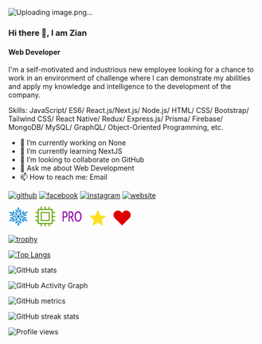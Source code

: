 ![Uploading image.png…]()


### Hi there 👋, I am Zian
#### Web Developer

I'm a self-motivated and industrious new employee looking for a chance to work in an environment of challenge where I can demonstrate my abilities and apply my knowledge and intelligence to the development of the company.

Skills: JavaScript/ ES6/ React.js/Next.js/ Node.js/ HTML/ CSS/ Bootstrap/ Tailwind CSS/ React Native/ Redux/ Express.js/ Prisma/ Firebase/ MongoDB/ MySQL/ GraphQL/ Object-Oriented Programming, etc.

- 🔭 I’m currently working on None 
- 🌱 I’m currently learning NextJS 
- 👯 I’m looking to collaborate on GitHub 
- 💬 Ask me about Web Development 
- 📫 How to reach me: Email 


[<img src='https://cdn.jsdelivr.net/npm/simple-icons@3.0.1/icons/github.svg' alt='github' height='40'>](https://github.com/ZIAN786)  [<img src='https://cdn.jsdelivr.net/npm/simple-icons@3.0.1/icons/facebook.svg' alt='facebook' height='40'>](https://www.facebook.com/Zakir)  [<img src='https://cdn.jsdelivr.net/npm/simple-icons@3.0.1/icons/instagram.svg' alt='instagram' height='40'>](https://www.instagram.com/ZIAN_27/)  [<img src='https://cdn.jsdelivr.net/npm/simple-icons@3.0.1/icons/icloud.svg' alt='website' height='40'>](https://zakir-zian-portfolio.netlify.app/)  

<a href='https://archiveprogram.github.com/'><img src='https://raw.githubusercontent.com/acervenky/animated-github-badges/master/assets/acbadge.gif' width='40' height='40'></a> <a href='https://docs.github.com/en/developers'><img src='https://raw.githubusercontent.com/acervenky/animated-github-badges/master/assets/devbadge.gif' width='40' height='40'></a> <a href='https://github.com/pricing'><img src='https://raw.githubusercontent.com/acervenky/animated-github-badges/master/assets/pro.gif' width='40' height='40'></a> <a href='https://stars.github.com/'><img src='https://raw.githubusercontent.com/acervenky/animated-github-badges/master/assets/starbadge.gif' width='35' height='35'></a> <a href='https://docs.github.com/en/github/supporting-the-open-source-community-with-github-sponsors'><img src='https://raw.githubusercontent.com/acervenky/animated-github-badges/master/assets/sponsorbadge.gif' width='35' height='35'></a> 

[![trophy](https://github-profile-trophy.vercel.app/?username=ZIAN786)](https://github.com/ryo-ma/github-profile-trophy)

[![Top Langs](https://github-readme-stats.vercel.app/api/top-langs/?username=ZIAN786)](https://github.com/anuraghazra/github-readme-stats)

![GitHub stats](https://github-readme-stats.vercel.app/api?username=ZIAN786&show_icons=true&count_private=true)  

![GitHub Activity Graph](https://activity-graph.herokuapp.com/graph?username=ZIAN786)  

![GitHub metrics](https://metrics.lecoq.io/ZIAN786)  

![GitHub streak stats](https://streak-stats.demolab.com/?user=ZIAN786)  

![Profile views](https://gpvc.arturio.dev/ZIAN786)  
